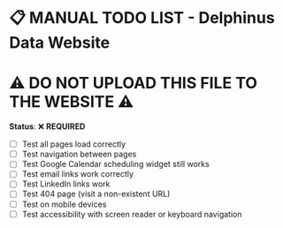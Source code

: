 # 📋 MANUAL TODO LIST - Delphinus Data Website
# ⚠️ DO NOT UPLOAD THIS FILE TO THE WEBSITE ⚠️

**Status**: ❌ **REQUIRED**
- [ ] Test all pages load correctly
- [ ] Test navigation between pages
- [ ] Test Google Calendar scheduling widget still works
- [ ] Test email links work correctly
- [ ] Test LinkedIn links work
- [ ] Test 404 page (visit a non-existent URL)
- [ ] Test on mobile devices
- [ ] Test accessibility with screen reader or keyboard navigation
